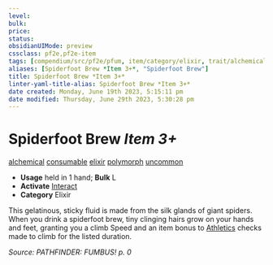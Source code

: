 ```yaml
---
level:
bulk:
price:
status:
obsidianUIMode: preview
cssclass: pf2e,pf2e-item
tags: [compendium/src/pf2e/pfum, item/category/elixir, trait/alchemical, trait/consumable, trait/elixir, trait/polymorph, trait/uncommon]
aliases: [Spiderfoot Brew *Item 3+*, "Spiderfoot Brew"]
title: Spiderfoot Brew *Item 3+*
linter-yaml-title-alias: Spiderfoot Brew *Item 3+*
date created: Monday, June 19th 2023, 5:15:11 pm
date modified: Thursday, June 29th 2023, 5:30:28 pm
---
```


# Spiderfoot Brew *Item 3+*

[alchemical](rules/traits/alchemical.md) [consumable](rules/traits/consumable.md) [elixir](rules/traits/elixir.md) [polymorph](rules/traits/polymorph.md) [uncommon](rules/traits/uncommon.md)  

- **Usage** held in 1 hand; **Bulk** L
- **Activate** [Interact](rules/actions/interact.md)
- **Category** Elixir

This gelatinous, sticky fluid is made from the silk glands of giant spiders. When you drink a spiderfoot brew, tiny clinging hairs grow on your hands and feet, granting you a climb Speed and an item bonus to [Athletics](compendium/skills.md#Athletics) checks made to climb for the listed duration.

*Source: PATHFINDER: FUMBUS! p. 0*
